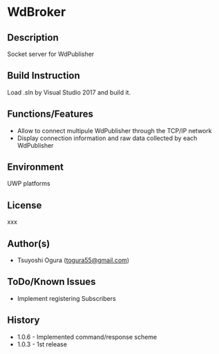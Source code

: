 # WdBroker
## Description
Socket server for WdPublisher  
## Build Instruction
Load .sln by Visual Studio 2017 and build it. 
## Functions/Features
* Allow to connect multipule WdPublisher through the TCP/IP network
* Display connection information and raw data collected by each WdPublisher   
## Environment
UWP platforms  
## License
xxx  
## Author(s)
* Tsuyoshi Ogura (togura55@gmail.com)  
## ToDo/Known Issues
* Implement registering Subscribers     
## History
* 1.0.6 - Implemented command/response scheme
* 1.0.3 - 1st release  